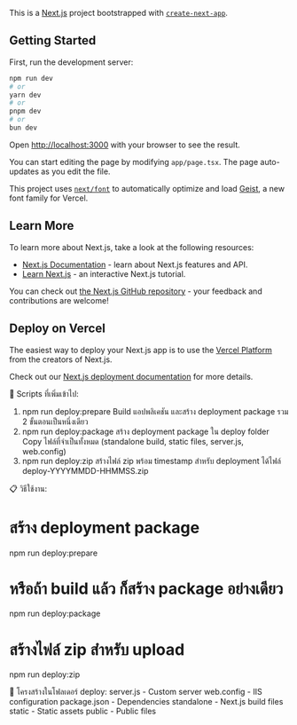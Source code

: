 This is a [Next.js](https://nextjs.org) project bootstrapped with [`create-next-app`](https://nextjs.org/docs/app/api-reference/cli/create-next-app).

## Getting Started

First, run the development server:

```bash
npm run dev
# or
yarn dev
# or
pnpm dev
# or
bun dev
```

Open [http://localhost:3000](http://localhost:3000) with your browser to see the result.

You can start editing the page by modifying `app/page.tsx`. The page auto-updates as you edit the file.

This project uses [`next/font`](https://nextjs.org/docs/app/building-your-application/optimizing/fonts) to automatically optimize and load [Geist](https://vercel.com/font), a new font family for Vercel.

## Learn More

To learn more about Next.js, take a look at the following resources:

- [Next.js Documentation](https://nextjs.org/docs) - learn about Next.js features and API.
- [Learn Next.js](https://nextjs.org/learn) - an interactive Next.js tutorial.

You can check out [the Next.js GitHub repository](https://github.com/vercel/next.js) - your feedback and contributions are welcome!

## Deploy on Vercel

The easiest way to deploy your Next.js app is to use the [Vercel Platform](https://vercel.com/new?utm_medium=default-template&filter=next.js&utm_source=create-next-app&utm_campaign=create-next-app-readme) from the creators of Next.js.

Check out our [Next.js deployment documentation](https://nextjs.org/docs/app/building-your-application/deploying) for more details.

🚀 Scripts ที่เพิ่มเข้าไป:

1. npm run deploy:prepare
   Build แอปพลิเคชัน และสร้าง deployment package
   รวม 2 ขั้นตอนเป็นหนึ่งเดียว
2. npm run deploy:package
   สร้าง deployment package ใน deploy folder
   Copy ไฟล์ที่จำเป็นทั้งหมด (standalone build, static files, server.js, web.config)
3. npm run deploy:zip
   สร้างไฟล์ zip พร้อม timestamp สำหรับ deployment
   ได้ไฟล์ deploy-YYYYMMDD-HHMMSS.zip

📋 วิธีใช้งาน:

# สร้าง deployment package

npm run deploy:prepare

# หรือถ้า build แล้ว ก็สร้าง package อย่างเดียว

npm run deploy:package

# สร้างไฟล์ zip สำหรับ upload

npm run deploy:zip

📁 โครงสร้างในโฟลเดอร์ deploy:
server.js - Custom server
web.config - IIS configuration
package.json - Dependencies
standalone - Next.js build files
static - Static assets
public - Public files
